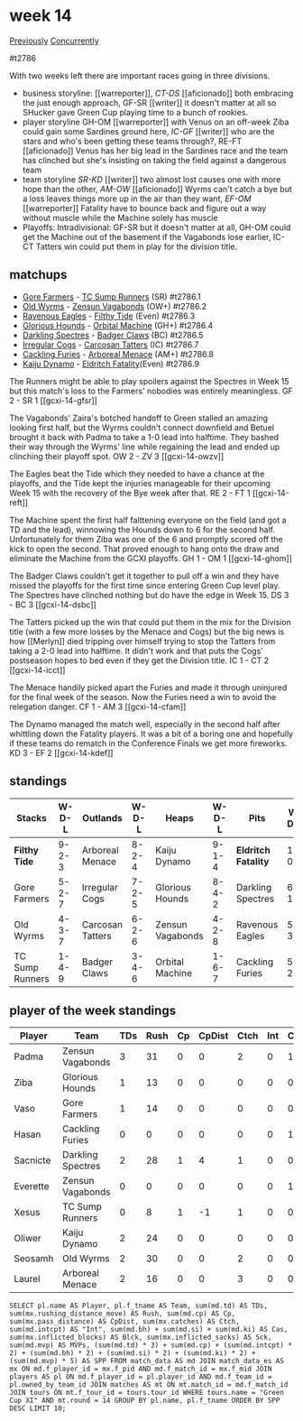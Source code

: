 # week 14

[Previously](week13)
[Concurrently](../ogiii/week09)

#t2786

With two weeks left there are important races going in three divisions.

* business storyline: [[warreporter]], *CT-DS* [[aficionado]] both embracing the just enough approach, GF-SR [[writer]] it doesn't matter at all so SHucker gave Green Cup playing time to a bunch of rookies.
* player storyline  GH-OM [[warreporter]] with Venus on an off-week Ziba could gain some Sardines ground here, *IC-GF* [[writer]] who are the stars and who's been getting these teams through?, RE-FT [[aficionado]] Venus has her big lead in the Sardines race and the team has clinched but she's insisting on taking the field against a dangerous team
* team storyline *SR-KD* [[writer]] two almost lost causes one with more hope than the other, *AM-OW* [[aficionado]] Wyrms can't catch a bye but a loss leaves things more up in the air than they want, *EF-OM* [[warreporter]] Fatality have to bounce back and figure out a way without muscle while the Machine solely has muscle
* Playoffs: Intradivisional: GF-SR but it doesn't matter at all, GH-OM could get the Machine out of the basement if the Vagabonds lose earlier, IC-CT Tatters win could put them in play for the division title.


## matchups

* [Gore Farmers](../../teams/gorefarmers) - [TC Sump Runners](../../teams/sumprunners) (SR) #t2786.1
* [Old Wyrms](../../teams/oldwyrms) - [Zensun Vagabonds](../../teams/zensunvagabonds) (OW+) #t2786.2
* [Ravenous Eagles](../../teams/ravenouseagles) - [Filthy Tide](../../teams/filthytide) (Even) #t2786.3
* [Glorious Hounds](../../teams/glorioushounds) - [Orbital Machine](../../teams/orbitalmachine) (GH+) #t2786.4
* [Darkling Spectres](../../teams/darklingspectres) - [Badger Claws](../../teams/badgerclaws) (BC) #t2786.5
* [Irregular Cogs](../../teams/irregularcogs) - [Carcosan Tatters](../../teams/carcosantatters) (IC) #t2786.7
* [Cackling Furies](../../teams/cacklingfuries) - [Arboreal Menace](../../teams/arborealmenace) (AM+) #t2786.8
* [Kaiju Dynamo](../../teams/kaijudynamo) - [Eldritch Fatality](../../teams/eldritchfatality)(Even) #t2786.9

The Runners might be able to play spoilers against the Spectres in Week 15 but this match's loss to the Farmers' nobodies was entirely meaningless. GF 2 - SR 1 [[gcxi-14-gfsr]]

The Vagabonds' Zaira's botched handoff to Green stalled an amazing looking first half, but the Wyrms couldn't connect downfield and Betuel brought it back with Padma to take a 1-0 lead into halftime. They bashed their way through the Wyrms' line while regaining the lead and ended up clinching their playoff spot. OW 2 - ZV 3 [[gcxi-14-owzv]]

The Eagles beat the Tide which they needed to have a chance at the playoffs, and the Tide kept the injuries manageable for their upcoming Week 15 with the recovery of the Bye week after that. RE 2 - FT 1 [[gcxi-14-reft]]

The Machine spent the first half falttening everyone on the field (and got a TD and the lead), winnowing the Hounds down to 6 for the second half. Unfortunately for them Ziba was one of the 6 and promptly scored off the kick to open the second. That proved enough to hang onto the draw and eliminate the Machine from the GCXI playoffs. GH 1 - OM 1 [[gcxi-14-ghom]]

The Badger Claws couldn't get it together to pull off a win and they have missed the playoffs for the first time since entering Green Cup level play. The Spectres have clinched nothing but do have the edge in Week 15.  DS 3 - BC 3 [[gcxi-14-dsbc]]

The Tatters picked up the win that could put them in the mix for the Division title (with a few more losses by the Menace and Cogs) but the big news is how [[Merlyn]] died tripping over himself trying to stop the Tatters from taking a 2-0 lead into halftime. It didn't work and that puts the Cogs' postseason hopes to bed even if they get the Division title. IC 1 - CT 2 [[gcxi-14-icct]]

The Menace handily picked apart the Furies and made it through uninjured for the final week of the season. Now the Furies need a win to avoid the relegation danger. CF 1 - AM 3 [[gcxi-14-cfam]]

The Dynamo managed the match well, especially in the second half after whittling down the Fatality players. It was a bit of a boring one and hopefully if these teams do rematch in the Conference Finals we get more fireworks. KD 3 - EF 2 [[gcxi-14-kdef]]

## standings

| Stacks | W-D-L | Outlands | W-D-L | Heaps | W-D-L | Pits | W-D-L |
|-------|-----|--|--|------|------|--|--|
| **Filthy Tide** | 9-2-3 | Arboreal Menace | 8-2-4 | Kaiju Dynamo | 9-1-4 | **Eldritch Fatality** | 11-0-3 |
| Gore Farmers | 5-2-7 | Irregular Cogs | 7-2-5 | Glorious Hounds | 8-4-2 | Darkling Spectres | 6-1-7 |
| Old Wyrms | 4-3-7 | Carcosan Tatters | 6-2-6 | Zensun Vagabonds | 4-2-8 | Ravenous Eagles | 5-3-6 |
| TC Sump Runners | 1-4-9 | Badger Claws | 3-4-6 | Orbital Machine | 1-6-7 | Cackling Furies | 5-2-7 |


## player of the week standings

| Player    | Team              | TDs  | Rush | Cp   | CpDist | Ctch | Int  | Cas  | Blck | Sck  | MVP  | SPP  |
|-----------|-------------------|------|------|------|--------|------|------|------|------|------|------|------|
| Padma    | Zensun Vagabonds  |    3 |   31 |    0 |      0 |    2 |    0 |    1 |    6 |    0 |    0 |   11 |
| Ziba     | Glorious Hounds   |    1 |   13 |    0 |      0 |    0 |    0 |    0 |    0 |    0 |    1 |    8 |
| Vaso     | Gore Farmers      |    1 |   14 |    0 |      0 |    0 |    0 |    0 |    3 |    0 |    1 |    8 |
| Hasan    | Cackling Furies   |    0 |    0 |    0 |      0 |    0 |    0 |    1 |    6 |    0 |    1 |    7 |
| Sacnicte | Darkling Spectres |    2 |   28 |    1 |      4 |    1 |    0 |    0 |    1 |    0 |    0 |    7 |
| Everette | Zensun Vagabonds  |    0 |    0 |    0 |      0 |    0 |    0 |    1 |    6 |    0 |    1 |    7 |
| Xesus    | TC Sump Runners   |    0 |    8 |    1 |     -1 |    1 |    0 |    0 |    3 |    0 |    1 |    6 |
| Oliwer   | Kaiju Dynamo      |    2 |   24 |    0 |      0 |    0 |    0 |    0 |    0 |    0 |    0 |    6 |
| Seosamh  | Old Wyrms         |    2 |   30 |    0 |      0 |    2 |    0 |    0 |    2 |    0 |    0 |    6 |
| Laurel   | Arboreal Menace   |    2 |   16 |    0 |      0 |    3 |    0 |    0 |    0 |    0 |    0 |    6 |


```
SELECT pl.name AS Player, pl.f_tname AS Team, sum(md.td) AS TDs, sum(mx.rushing_distance_move) AS Rush, sum(md.cp) AS Cp,	sum(mx.pass_distance) AS CpDist, sum(mx.catches) AS Ctch, sum(md.intcpt) AS "Int", sum(md.bh) + sum(md.si) + sum(md.ki) AS Cas, sum(mx.inflicted_blocks) AS Blck, sum(mx.inflicted_sacks) AS Sck, sum(md.mvp) AS MVPs, (sum(md.td) * 3) + sum(md.cp) + (sum(md.intcpt) * 2) + (sum(md.bh) * 2) + (sum(md.si) * 2) + (sum(md.ki) * 2) + (sum(md.mvp) * 5) AS SPP FROM match_data AS md JOIN match_data_es AS mx ON md.f_player_id = mx.f_pid AND md.f_match_id = mx.f_mid JOIN players AS pl ON md.f_player_id = pl.player_id AND md.f_team_id = pl.owned_by_team_id JOIN matches AS mt ON mt.match_id = md.f_match_id JOIN tours ON mt.f_tour_id = tours.tour_id WHERE tours.name = "Green Cup XI" AND mt.round = 14 GROUP BY pl.name, pl.f_tname ORDER BY SPP DESC LIMIT 10;
```
